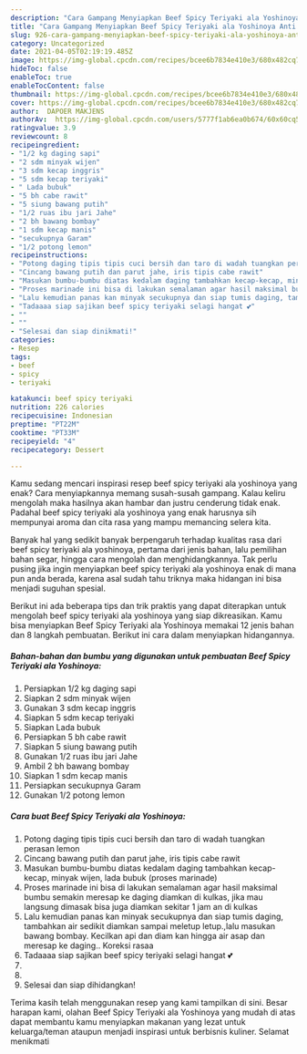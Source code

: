 ```yaml
---
description: "Cara Gampang Menyiapkan Beef Spicy Teriyaki ala Yoshinoya Anti Gagal"
title: "Cara Gampang Menyiapkan Beef Spicy Teriyaki ala Yoshinoya Anti Gagal"
slug: 926-cara-gampang-menyiapkan-beef-spicy-teriyaki-ala-yoshinoya-anti-gagal
category: Uncategorized
date: 2021-04-05T02:19:19.485Z
image: https://img-global.cpcdn.com/recipes/bcee6b7834e410e3/680x482cq70/beef-spicy-teriyaki-ala-yoshinoya-foto-resep-utama.jpg
hideToc: false
enableToc: true
enableTocContent: false
thumbnail: https://img-global.cpcdn.com/recipes/bcee6b7834e410e3/680x482cq70/beef-spicy-teriyaki-ala-yoshinoya-foto-resep-utama.jpg
cover: https://img-global.cpcdn.com/recipes/bcee6b7834e410e3/680x482cq70/beef-spicy-teriyaki-ala-yoshinoya-foto-resep-utama.jpg
author:  DAPOER MAKJENS
authorAv:  https://img-global.cpcdn.com/users/5777f1ab6ea0b674/60x60cq50/avatar.jpg
ratingvalue: 3.9
reviewcount: 8
recipeingredient:
- "1/2 kg daging sapi"
- "2 sdm minyak wijen"
- "3 sdm kecap inggris"
- "5 sdm kecap teriyaki"
- " Lada bubuk"
- "5 bh cabe rawit"
- "5 siung bawang putih"
- "1/2 ruas ibu jari Jahe"
- "2 bh bawang bombay"
- "1 sdm kecap manis"
- "secukupnya Garam"
- "1/2 potong lemon"
recipeinstructions:
- "Potong daging tipis tipis cuci bersih dan taro di wadah tuangkan perasan lemon"
- "Cincang bawang putih dan parut jahe, iris tipis cabe rawit"
- "Masukan bumbu-bumbu diatas kedalam daging tambahkan kecap-kecap, minyak wijen, lada bubuk (proses marinade)"
- "Proses marinade ini bisa di lakukan semalaman agar hasil maksimal bumbu semakin meresap ke daging diamkan di kulkas, jika mau langsung dimasak bisa juga diamkan sekitar 1 jam an di kulkas"
- "Lalu kemudian panas kan minyak secukupnya dan siap tumis daging, tambahkan air sedikit diamkan sampai meletup letup.,lalu masukan bawang bombay. Kecilkan api dan diam kan hingga air asap dan meresap ke daging.. Koreksi rasaa"
- "Tadaaaa siap sajikan beef spicy teriyaki selagi hangat 💕"
- ""
- ""
- "Selesai dan siap dinikmati!"
categories:
- Resep
tags:
- beef
- spicy
- teriyaki

katakunci: beef spicy teriyaki 
nutrition: 226 calories
recipecuisine: Indonesian
preptime: "PT22M"
cooktime: "PT33M"
recipeyield: "4"
recipecategory: Dessert

---
```



Kamu sedang mencari inspirasi resep beef spicy teriyaki ala yoshinoya yang enak? Cara menyiapkannya memang susah-susah gampang. Kalau keliru mengolah maka hasilnya akan hambar dan justru cenderung tidak enak. Padahal beef spicy teriyaki ala yoshinoya yang enak harusnya sih mempunyai aroma dan cita rasa yang mampu memancing selera kita.


Banyak hal yang sedikit banyak berpengaruh terhadap kualitas rasa dari beef spicy teriyaki ala yoshinoya, pertama dari jenis bahan, lalu pemilihan bahan segar, hingga cara mengolah dan menghidangkannya. Tak perlu pusing jika ingin menyiapkan beef spicy teriyaki ala yoshinoya enak di mana pun anda berada, karena asal sudah tahu triknya maka hidangan ini bisa menjadi suguhan spesial.




Berikut ini ada beberapa tips dan trik praktis yang dapat diterapkan untuk mengolah beef spicy teriyaki ala yoshinoya yang siap dikreasikan. Kamu bisa menyiapkan Beef Spicy Teriyaki ala Yoshinoya memakai 12 jenis bahan dan 8 langkah pembuatan. Berikut ini cara dalam menyiapkan hidangannya.

<!--inarticleads1-->

##### Bahan-bahan dan bumbu yang digunakan untuk pembuatan Beef Spicy Teriyaki ala Yoshinoya:

1. Persiapkan 1/2 kg daging sapi
1. Siapkan 2 sdm minyak wijen
1. Gunakan 3 sdm kecap inggris
1. Siapkan 5 sdm kecap teriyaki
1. Siapkan  Lada bubuk
1. Persiapkan 5 bh cabe rawit
1. Siapkan 5 siung bawang putih
1. Gunakan 1/2 ruas ibu jari Jahe
1. Ambil 2 bh bawang bombay
1. Siapkan 1 sdm kecap manis
1. Persiapkan secukupnya Garam
1. Gunakan 1/2 potong lemon




<!--inarticleads2-->

##### Cara buat Beef Spicy Teriyaki ala Yoshinoya:

1. Potong daging tipis tipis cuci bersih dan taro di wadah tuangkan perasan lemon
1. Cincang bawang putih dan parut jahe, iris tipis cabe rawit
1. Masukan bumbu-bumbu diatas kedalam daging tambahkan kecap-kecap, minyak wijen, lada bubuk (proses marinade)
1. Proses marinade ini bisa di lakukan semalaman agar hasil maksimal bumbu semakin meresap ke daging diamkan di kulkas, jika mau langsung dimasak bisa juga diamkan sekitar 1 jam an di kulkas
1. Lalu kemudian panas kan minyak secukupnya dan siap tumis daging, tambahkan air sedikit diamkan sampai meletup letup.,lalu masukan bawang bombay. Kecilkan api dan diam kan hingga air asap dan meresap ke daging.. Koreksi rasaa
1. Tadaaaa siap sajikan beef spicy teriyaki selagi hangat 💕
1. 
1. 
1. Selesai dan siap dihidangkan!



Terima kasih telah menggunakan resep yang kami tampilkan di sini. Besar harapan kami, olahan Beef Spicy Teriyaki ala Yoshinoya yang mudah di atas dapat membantu kamu menyiapkan makanan yang lezat untuk keluarga/teman ataupun menjadi inspirasi untuk berbisnis kuliner. Selamat menikmati
